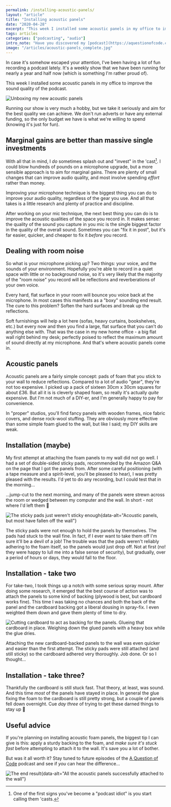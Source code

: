 ```yaml
---
permalink: /installing-acoustic-panels/
layout: "article"
title: "Installing acoustic panels"
date: "2020-04-28"
excerpt: "This week I installed some acoustic panels in my office to improve the sound quality of the podcast."
tags: articles
categories: ["podcasting", "audio"]
intro_note: "Have you discovered my [podcast](https://aquestionofcode.com/) yet? You must listen to my [podcast](https://aquestionofcode.com/). In case you haven't heard, I make a [podcast](https://aquestionofcode.com/). You should listen to it; it's good. Have you heard the good news about my [podcast](https://aquestionofcode.com/)? Etc..."
image: "/articles/acoustic-panels_complete.jpg"
---
```


In case it's somehow escaped your attention, I've been having a lot of fun recording a podcast lately. It's a weekly show that we have been running for nearly a year and half now (which is something I'm rather proud of).

This week I installed some acoustic panels in my office to improve the sound quality of the podcast.

![Unboxing my new acoustic panels](/images/articles/acoustic-panels_unboxing.jpg)

Running our show is very much a hobby, but we take it seriously and aim for the best quality we can achieve. We don't run adverts or have any external funding, so the only budget we have is what we're willing to spend (knowing it's just for fun).

## Marginal gains are better than massive single investments

With all that in mind, I _do_ sometimes splash out and "invest" in the 'cast[^1]. I could blow hundreds of pounds on a microphone upgrade, but a more sensible approach is to aim for marginal gains. There are plenty of small changes that can improve audio quality, and most involve spending _effort_ rather than money.

Improving your microphone technique is the biggest thing you can do to improve your audio quality, regardless of the gear you use. And all that takes is a little research and plenty of practice and discipline.

After working on your mic technique, the next best thing you can do is to improve the acoustic qualities of the space you record in. It makes sense: the quality of the sound you capture in you mic is the single biggest factor in the quality of the overall sound. Sometimes you can "fix it in post", but it's far easier, quicker, and cheaper to fix it _before_ you record.

## Dealing with room noise

So what is your microphone picking up? Two things: your voice, and the sounds of your environment. Hopefully you're able to record in a quiet space with little or no background noise, so it's very likely that the majority of the "room noise" you record will be reflections and reverberations of your own voice.

Every hard, flat surface in your room will bounce you voice back at the microphone. In most cases this manifests as a "boxy" sounding end result. The cure to this problem? Soften the hard surfaces and break up the reflections.

Soft furnishings will help a lot here (sofas, heavy curtains, bookshelves, etc.) but every now and then you find a large, flat surface that you can't do anything else with. That was the case in my new home office - a big flat wall right behind my desk; perfectly poised to reflect the maximum amount of sound directly at my microphone. And that's where acoustic panels come in.

## Acoustic panels

Acoustic panels are a fairly simple concept: pads of foam that you stick to your wall to reduce reflections. Compared to a lot of audio "gear", they're not too expensive. I picked up a pack of sixteen 30cm x 30cm squares for about £36. But all it is is cleverly shaped foam, so really it's actually _quite_ expensive. But I'm not much of a DIY-er, and I'm generally happy to pay for convenience.

In "proper" studios, you'll find fancy panels with wooden frames, nice fabric covers, and dense rock-wool stuffing. They are obviously more effective than some simple foam glued to the wall, but like I said; my DIY skills are weak.

## Installation (maybe)

My first attempt at attaching the foam panels to my wall did not go well. I had a set of double-sided sticky pads, recommended by the Amazon Q&A on the page that I got the panels from. After some careful positioning (with a tape measure and a spirit-level, you'll be pleased to hear), I was pretty pleased with the results. I'd yet to do any recording, but I could test that in the morning...

...jump-cut to the next morning, and many of the panels were strewn across the room or wedged between my computer and the wall. In short - not where I'd left them 🙁

![The sticky pads just weren't sticky enough](/images/articles/acoustic-panels_disaster.jpg){data-alt="Acoustic panels, but most have fallen off the wall"}

The sticky pads were not enough to hold the panels by themselves. The pads had stuck to the wall fine. In fact, if I ever want to take them off I'm sure it'll be a devil of a job! The trouble was that the pads weren't reliably adhering to the foam itself, so the panels would just drop off. Not at first (no! they were happy to lull me into a false sense of security), but gradually, over a period of hours or days, they would fall to the floor.

## Installation - take two

For take-two, I took things up a notch with some serious spray mount. After doing some research, it emerged that the best course of action was to attach the panels to some kind of backing (plywood is best, but cardboard works fine). This time I was taking no chances and both the back of the panel and the cardboard backing got a liberal dousing in spray-fix. I even weighted them down and gave them plenty of time to dry.

![Cutting cardboard to act as backing for the panels. Glueing that cardboard in place. Weighing down the glued panels with a heavy box while the glue dries.](/images/articles/acoustic-panels_combo.jpg)

Attaching the new cardboard-backed panels to the wall was even quicker and easier than the first attempt. The sticky pads were still attached (and still sticky) so the cardboard adhered very thoroughly. Job done. Or so I thought...

## Installation - take three?

Thankfully the cardboard is still stuck fast. That theory, at least, was sound. And this time _most_ of the panels have stayed in place. In general the glue fixing the foam to the cardboard is still pretty strong, but a couple of panels fell down overnight. Cue _day three_ of trying to get these darned things to stay up 😬

## Useful advice

If you're planning on installing acoustic foam panels, the biggest tip I can give is this: apply a sturdy backing to the foam, and _make sure it's stuck fast_ before attempting to attach it to the wall. It's save you a lot of bother.

But was it all worth it? Stay tuned to future episodes of the [A Question of Code]() podcast and see if _you_ can hear the difference...

![The end result](/images/articles/acoustic-panels_complete.jpg){data-alt="All the acoustic panels successfully attached to the wall"}

[^1]: One of the first signs you've become a "podcast idiot" is you start calling them 'casts.
